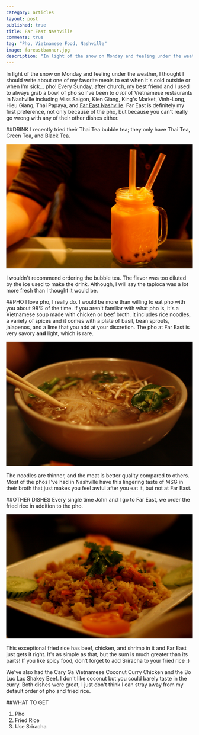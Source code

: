 ```yaml
---
category: articles
layout: post
published: true
title: Far East Nashville
comments: true
tag: "Pho, Vietnamese Food, Nashville"
image: fareastbanner.jpg
description: "In light of the snow on Monday and feeling under the weather, I thought I should write about one of my favorite meals to eat when it's cold outside or when I'm sick... pho! "
---
```


In light of the snow on Monday and feeling under the weather, I thought I should write about one of my favorite meals to eat when it's cold outside or when I'm sick... pho! Every Sunday, after church, my best friend and I used to always grab a bowl of pho so I've been to _a lot_ of Vietnamese restaurants in Nashville including Miss Saigon, Kien Giang, King's Market, Vinh-Long, Hieu Giang, Thai Papaya, and [Far East Nashville](http://www.fareastnashville.com). Far East is definitely my first preference, not only because of the pho, but because you can't really go wrong with any of their other dishes either. 


##DRINK
I recently tried their Thai Tea bubble tea; they only have Thai Tea, Green Tea, and Black Tea.

![bobafareast.jpg](/images/bobafareast.jpg)

I wouldn't recommend ordering the bubble tea. The flavor was too diluted by the ice used to make the drink. Although, I will say the tapioca was a lot more fresh than I thought it would be.

##PHO
I love pho, I really do. I would be more than willing to eat pho with you about 98% of the time. If you aren't familiar with what pho is, it's a Vietnamese soup made with chicken or beef broth. It includes rice noodles, a variety of spices and it comes with a plate of basil, bean sprouts, jalapenos, and a lime that you add at your discretion. The pho at Far East is very savory **and** light, which is rare.

![phofareast.jpg](/images/phofareast.jpg)

The noodles are thinner, and the meat is better quality compared to others. Most of the phos I've had in Nashville have this lingering taste of MSG in their broth that just makes you feel awful after you eat it, but not at Far East. 

##OTHER DISHES
Every single time John and I go to Far East, we order the fried rice in addition to the pho.

![ricefareast.jpg](/images/ricefareast.jpg)

This exceptional fried rice has beef, chicken, and shrimp in it and Far East just gets it right. It's as simple as that, but the sum is much greater than its parts! If you like spicy food, don't forget to add Sriracha to your fried rice :)

We've also had the Cary Ga Vietnamese Coconut Curry Chicken and the Bo Luc Lac Shakey Beef. I don't like coconut but you could barely taste in the curry. Both dishes were great, I just don't think I can stray away from my default order of pho and fried rice. 

##WHAT TO GET

1. Pho
2. Fried Rice 
3. Use Sriracha